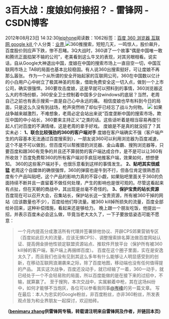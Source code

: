 
# 3百大战：度娘如何接招？ - 雷锋网 - CSDN博客


2012年08月23日 14:32:30[leiphone](https://me.csdn.net/leiphone)阅读数：1062标签：[百度																](https://so.csdn.net/so/search/s.do?q=百度&t=blog)[360																](https://so.csdn.net/so/search/s.do?q=360&t=blog)[浏览器																](https://so.csdn.net/so/search/s.do?q=浏览器&t=blog)[互联网																](https://so.csdn.net/so/search/s.do?q=互联网&t=blog)[google																](https://so.csdn.net/so/search/s.do?q=google&t=blog)[kill																](https://so.csdn.net/so/search/s.do?q=kill&t=blog)[
							](https://so.csdn.net/so/search/s.do?q=google&t=blog)[
																					](https://so.csdn.net/so/search/s.do?q=互联网&t=blog)个人分类：[业界																](https://blog.csdn.net/leiphone/article/category/873390)
[
																								](https://so.csdn.net/so/search/s.do?q=互联网&t=blog)
[
				](https://so.csdn.net/so/search/s.do?q=浏览器&t=blog)
[
			](https://so.csdn.net/so/search/s.do?q=浏览器&t=blog)
[
		](https://so.csdn.net/so/search/s.do?q=360&t=blog)
[
	](https://so.csdn.net/so/search/s.do?q=百度&t=blog)
![](http://www.leiphone.com/wp-content/uploads/2012/08/m_1328432863400-150x150.jpg)360推搜索，短短几天，一鸣惊人，股价飙升，百度股价则应声下跌，惨不忍睹。3Q大战时，360讲了一个故事“偶是中国唯一敢和腾讯正面掐架不输的公司”，老美看到这么牛叉的表现，对其另眼相看。说实话，自从Google大神退出中国，度娘在中国的搜索市场上一直目空一切，中国互联网市场上
 TAB的局面也基本比较稳固。有人说360出搜索挺好，可让度娘不再那么嚣张。
作为一个从所谓的安全开始起家的互联网公司，360在中国数以亿计的小白用户心中树立了极其神圣的形象，借助免费安全这一切入点，做到一个上市公司，确实很强悍。360要攻击度娘，这是早就可以预料到的事情，360浏览器这么大的市场份额，360安全卫士控制着中国多少台windows的底层？当然，老周自己之前也有表示搜索一直是自己心中永远的痛。
相信度娘也早有料到今日的局面，只是这么久没有到战场，枪声突然响了却似乎已经忘了战斗为何物。
![](http://www.leiphone.com/wp-content/uploads/2012/08/baidu_prosecutes_360_thumb_medium380_238.jpeg)
如果战争越来越激烈，不难想象，老周必定会站出来说“百度垄断中国的搜索市场，欺压中国的中小站长，360要来主持正义”之类的话。这些话听着是相当容易再度引起人们对百度的不满情绪，这是老周的拿手好戏。
度娘是不是真的就没招了？其实未必：
**1、联合比较强劲的360的客户端对手**
度娘在客户端确实不强（客户端产生的内容基本无法通过百度搜索到），一朋友说360可以利用浏览器为百度减速，这个不是不可以做到，但百度可以帮推猎豹浏览器、金山毒霸、搜狗浏览器等，只要百度和跟360有竞争的并且还不算弱势的客户端达成合作，是不是可以让360有所收敛？百度免费帮360的所有客户端对手疯狂地推客户端，效果如何，想想便知。
360的这些客户端对手，也很乐意看到这样的事情发生。
**2、贴吧其实很威猛**
老周这个自媒体的确很强悍，360的弹窗也是牛到不行，但各位肯定很熟悉百度有个产品叫贴吧，这个产品的影响力真的不容小觑，如果贴吧里面关于360的负面持续不断并且一直留着不做任何处理，产生的影响也是很可观的。尽管这看起来有点扯，但在天朝的商战中，其出现是丝毫不奇怪的。
**3、保护宝贵的站长资源**
百度现在可以召开大会，召集站长，保护站长这一宝贵资源，所有被360干掉的网站（应该数量也不少），百度给他们导流量。被360 kill掉所损失的流量，百度全部给补回来，这种补偿措施，看起来还是够给力。
晚上跟一个朋友吃饭，他提出一招，并表示百度未必会这么做，毕竟当老大太久了，一下子要放低姿态可能不愿意：
> 一个月内提高分成激活所有代理并签署排他协议、开辟CPS郊果营销专区（百度如此巨大的流量，应该无惧CPS）、调整搜索排名算法做百度网站认证、提高佣金排他性锁定联盟资源站点、推软件开放平台（保护所有被360 kill掉的客户端，客户端上再捆绑百度）。
百度在这个圈子里面，实在是安逸太久了，而且我们也没有见到其这么多年有什么能够让人明显感受到的创新，在移动互联网浪潮袭来之际，除了百度地图，移动端也没有任何值得提的产品。
其实这次战争，百度还没动手，就已经输了一着，360一动手，就已经处于一个不会轻易败的局面，所以百度能做的是在接下来的过招中，不输，就算赢了。
至于搜狗，本次交战中，实属躺着中枪，其在这场纠纷中，如何才能够不当炮灰，各位可以参看我同事[@岑峰](http://www.leiphone.com/author/%E5%B2%91%E5%A4%A7%E5%B8%88)的另一篇文章。
写在最后：本人为忠实的Google粉丝，非百度粉丝，亦非360粉丝，所发表观点皆为和业界朋友一起探讨，欢迎拍砖。

**（****[benimaru
 zhang](http://www.leiphone.com/author/zhc)****供****雷锋网****专稿，转载请注明来自雷锋网及作者，并链回本页)**


